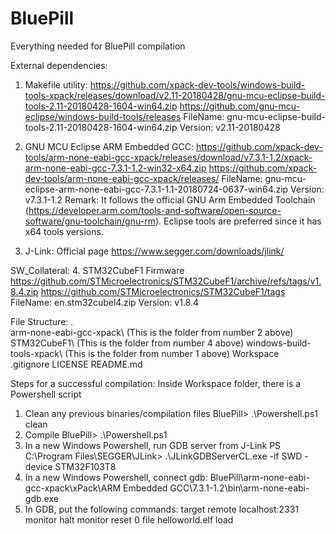 # BluePill
Everything needed for BluePill compilation

External dependencies:
  1. Makefile utility:
    https://github.com/xpack-dev-tools/windows-build-tools-xpack/releases/download/v2.11-20180428/gnu-mcu-eclipse-build-tools-2.11-20180428-1604-win64.zip
    https://github.com/gnu-mcu-eclipse/windows-build-tools/releases
    FileName: gnu-mcu-eclipse-build-tools-2.11-20180428-1604-win64.zip
    Version: v2.11-20180428

  2. GNU MCU Eclipse ARM Embedded GCC:
    https://github.com/xpack-dev-tools/arm-none-eabi-gcc-xpack/releases/download/v7.3.1-1.2/xpack-arm-none-eabi-gcc-7.3.1-1.2-win32-x64.zip
    https://github.com/xpack-dev-tools/arm-none-eabi-gcc-xpack/releases/
    FileName: gnu-mcu-eclipse-arm-none-eabi-gcc-7.3.1-1.1-20180724-0637-win64.zip
    Version: v7.3.1-1.2
    Remark: It follows the official GNU Arm Embedded Toolchain (https://developer.arm.com/tools-and-software/open-source-software/gnu-toolchain/gnu-rm). Eclipse tools are preferred since it has x64 tools versions.

  3. J-Link:
    Official page
    https://www.segger.com/downloads/jlink/

SW_Collateral:
  4. STM32CubeF1 Firmware
    https://github.com/STMicroelectronics/STM32CubeF1/archive/refs/tags/v1.8.4.zip
    https://github.com/STMicroelectronics/STM32CubeF1/tags
    FileName: en.stm32cubel4.zip
    Version: v1.8.4

File Structure:
.\
  arm-none-eabi-gcc-xpack\ (This is the folder from number 2 above)
  STM32CubeF1\ (This is the folder from number 4 above)
  windows-build-tools-xpack\ (This is the folder from number 1 above)
  Workspace\
  .gitignore
  LICENSE
  README.md
  
Steps for a successful compilation:
Inside Workspace folder, there is a Powershell script
1. Clean any previous binaries/compilation files
BluePill> .\Powershell.ps1 clean
2. Compile
BluePill> .\Powershell.ps1
3. In a new Windows Powershell, run GDB server from J-Link
PS C:\Program Files\SEGGER\JLink> .\JLinkGDBServerCL.exe -if SWD -device STM32F103T8
4. In a new Windows Powershell, connect gdb:
BluePill\arm-none-eabi-gcc-xpack\xPack\ARM Embedded GCC\7.3.1-1.2\bin\arm-none-eabi-gdb.exe
5. In GDB, put the following commands:
target remote localhost:2331
monitor halt
monitor reset 0
file helloworld.elf
load

